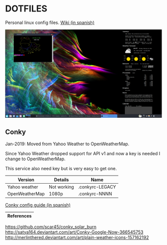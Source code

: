 # DOTFILES

Personal linux config files. [Wiki (in spanish)](https://github.com/manurs/dotfiles/wiki)

![alt tag](https://raw.githubusercontent.com/manurs/dotfiles/master/d3.png)

## Conky

Jan-2019: Moved from Yahoo Weather to OpenWeatherMap.

Since Yahoo Weather dropped support for API v1 and now a key is needed I change to OpenWeatherMap.

This service also need key but is very easy to get one.

| Version | Details | Name |
|-|-|-|
| Yahoo weather  | Not working | .conkyrc-LEGACY |
| OpenWeatherMap | 1080p       | .conkyrc-NNNN

[Conky config guide (in spanish)](https://github.com/manurs/dotfiles/wiki/Configurar-conky-en-nuevo-equipo)

| References |
|:--- |
https://github.com/scar45/conky_solar_burn
http://satya164.deviantart.com/art/Conky-Google-Now-366545753
http://merlinthered.deviantart.com/art/plain-weather-icons-157162192


